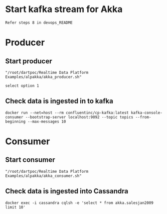# Start kafka stream for Akka #
	Refer steps 8 in devops_README 

# Producer #

##	Start producer	##
	"/root/dartpoc/Realtime Data Platform Examples/alpakka/akka_producer.sh"

	select option 1

## Check data is ingested in to kafka ##

	docker run --net=host --rm confluentinc/cp-kafka:latest kafka-console-consumer --bootstrap-server localhost:9092 --topic topics --from-beginning --max-messages 10

# Consumer #
## Start consumer ##
	"/root/dartpoc/Realtime Data Platform Examples/alpakka/akka_consumer.sh"

## Check data is ingested into Cassandra
	docker exec -i cassandra cqlsh -e 'select * from akka.salesjan2009 limit 10'